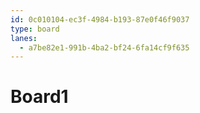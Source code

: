```yaml
---
id: 0c010104-ec3f-4984-b193-87e0f46f9037
type: board
lanes:
  - a7be82e1-991b-4ba2-bf24-6fa14cf9f635
---
```


# Board1

